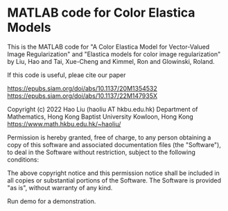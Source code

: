 # MATLAB code for Color Elastica Models

This is the MATLAB code for "A Color Elastica Model for Vector-Valued Image Regularization" and "Elastica models for color image regularization" by Liu, Hao and Tai, Xue-Cheng and Kimmel, Ron and Glowinski, Roland.

If this code is useful, pleae cite our paper

https://epubs.siam.org/doi/abs/10.1137/20M1354532
https://epubs.siam.org/doi/abs/10.1137/22M147935X

Copyright (c) 2022 Hao Liu (haoliu AT hkbu.edu.hk)
Department of Mathematics,
Hong Kong Baptist University
Kowloon, Hong Kong
https://www.math.hkbu.edu.hk/~haoliu/

Permission is hereby granted, free of charge, to any person obtaining a copy of this software and associated documentation files (the "Software"), to deal in the Software without restriction, subject to the following conditions:

The above copyright notice and this permission notice shall be included in all copies or substantial portions of the Software. The Software is provided "as is", without warranty of any kind.


Run demo for a demonstration.
